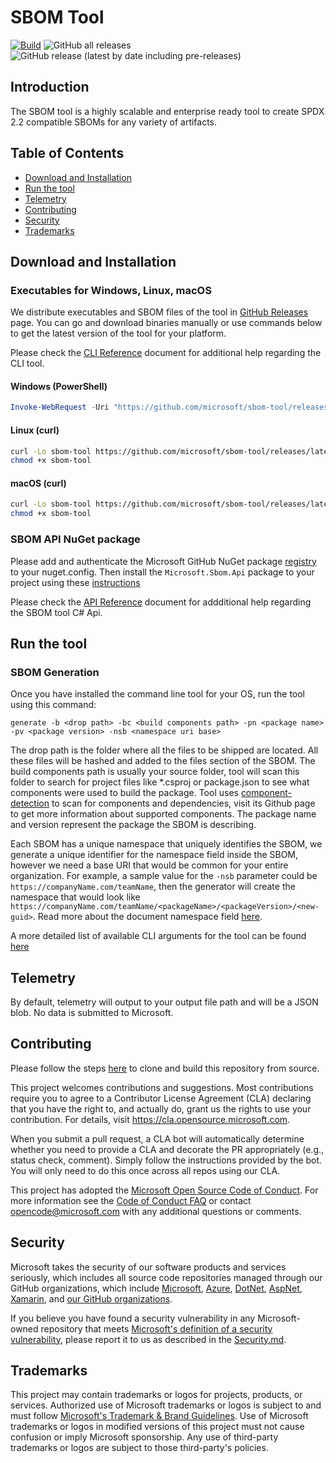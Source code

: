 # SBOM Tool

[![Build](https://github.com/microsoft/sbom-tool/actions/workflows/build.yml/badge.svg?branch=main)](https://github.com/microsoft/sbom-tool/actions/workflows/build.yml)
![GitHub all releases](https://img.shields.io/github/downloads/microsoft/sbom-tool/total)
![GitHub release (latest by date including pre-releases)](https://img.shields.io/github/v/release/microsoft/sbom-tool?include_prereleases)

## Introduction

The SBOM tool is a highly scalable and enterprise ready tool to create SPDX 2.2 compatible SBOMs for any variety of artifacts.

## Table of Contents

* [Download and Installation](#download-and-installation)
* [Run the tool](#run-the-tool)
* [Telemetry](#Telemetry)
* [Contributing](#Contributing)
* [Security](#Security)
* [Trademarks](#Trademarks)

## Download and Installation

### Executables for Windows, Linux, macOS
We distribute executables and SBOM files of the tool in [GitHub Releases](https://github.com/microsoft/sbom-tool/releases) page. You can go and download binaries manually or use commands below to get the latest version of the tool for your platform.

Please check the [CLI Reference](docs/sbom-tool-cli-reference.md) document for additional help regarding the CLI tool.

#### Windows (PowerShell)
```powershell
Invoke-WebRequest -Uri "https://github.com/microsoft/sbom-tool/releases/latest/download/sbom-tool-win-x64.exe" -OutFile "sbom-tool.exe"
```

#### Linux (curl)
```bash
curl -Lo sbom-tool https://github.com/microsoft/sbom-tool/releases/latest/download/sbom-tool-linux-x64
chmod +x sbom-tool
```

#### macOS (curl)
```bash
curl -Lo sbom-tool https://github.com/microsoft/sbom-tool/releases/latest/download/sbom-tool-osx-x64
chmod +x sbom-tool
```

### SBOM API NuGet package
Please add and authenticate the Microsoft GitHub NuGet package [registry](https://github.com/orgs/microsoft/packages?repo_name=sbom-tool) to your nuget.config. Then install the `Microsoft.Sbom.Api` package to your project using these [instructions](https://docs.github.com/en/packages/working-with-a-github-packages-registry/working-with-the-nuget-registry#installing-a-package)

Please check the [API Reference](docs/sbom-tool-api-reference.md) document for addditional help regarding the SBOM tool C# Api.

## Run the tool

### SBOM Generation

Once you have installed the command line tool for your OS, run the tool using this command:

```
generate -b <drop path> -bc <build components path> -pn <package name> -pv <package version> -nsb <namespace uri base>
```

The drop path is the folder where all the files to be shipped are located. All these files will be hashed and added to the files section of the SBOM. The build components path is usually your source folder, tool will scan this folder to search for project files like *.csproj or package.json to see what components were used to build the package. Tool uses [component-detection](https://github.com/microsoft/component-detection) to scan for components and dependencies, visit its Github page to get more information about supported components. The package name and version represent the package the SBOM is describing. 

Each SBOM has a unique namespace that uniquely identifies the SBOM, we generate a unique identifier for the namespace field inside the SBOM, however we need a base URI that would be common for your entire organization. For example, a sample value for the `-nsb` parameter could be `https://companyName.com/teamName`, then the generator will create the namespace that would look like `https://companyName.com/teamName/<packageName>/<packageVersion>/<new-guid>`. Read more about the document namespace field [here](https://spdx.github.io/spdx-spec/document-creation-information/#65-spdx-document-namespace-field). 

A more detailed list of available CLI arguments for the tool can be found [here](docs/sbom-tool-arguments.md)

## Telemetry

By default, telemetry will output to your output file path and will be a JSON blob. No data is submitted to Microsoft.

## Contributing

Please follow the steps [here](docs/building-from-source.md) to clone and build this repository from source.

This project welcomes contributions and suggestions.  Most contributions require you to agree to a
Contributor License Agreement (CLA) declaring that you have the right to, and actually do, grant us
the rights to use your contribution. For details, visit https://cla.opensource.microsoft.com.

When you submit a pull request, a CLA bot will automatically determine whether you need to provide
a CLA and decorate the PR appropriately (e.g., status check, comment). Simply follow the instructions
provided by the bot. You will only need to do this once across all repos using our CLA.

This project has adopted the [Microsoft Open Source Code of Conduct](https://opensource.microsoft.com/codeofconduct/).
For more information see the [Code of Conduct FAQ](https://opensource.microsoft.com/codeofconduct/faq/) or
contact [opencode@microsoft.com](mailto:opencode@microsoft.com) with any additional questions or comments.

## Security 

Microsoft takes the security of our software products and services seriously, which includes all source code repositories managed through our GitHub organizations, which include [Microsoft](https://github.com/Microsoft), [Azure](https://github.com/Azure), [DotNet](https://github.com/dotnet), [AspNet](https://github.com/aspnet), [Xamarin](https://github.com/xamarin), and [our GitHub organizations](https://opensource.microsoft.com/).

If you believe you have found a security vulnerability in any Microsoft-owned repository that meets [Microsoft's definition of a security vulnerability](https://aka.ms/opensource/security/definition), please report it to us as described in the [Security.md](https://github.com/microsoft/sbom-tool/blob/main/SECURITY.md).

## Trademarks

This project may contain trademarks or logos for projects, products, or services. Authorized use of Microsoft 
trademarks or logos is subject to and must follow 
[Microsoft's Trademark & Brand Guidelines](https://www.microsoft.com/en-us/legal/intellectualproperty/trademarks/usage/general).
Use of Microsoft trademarks or logos in modified versions of this project must not cause confusion or imply Microsoft sponsorship.
Any use of third-party trademarks or logos are subject to those third-party's policies.
